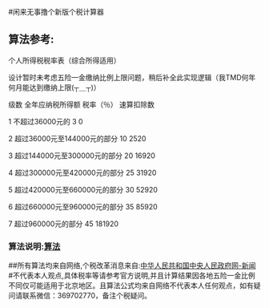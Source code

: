 #闲来无事撸个新版个税计算器 
## 算法参考: 
个人所得税税率表（综合所得适用） 

设计暂时未考虑五险一金缴纳比例上限问题，稍后补全此实现逻辑（我TMD何年何月能达到缴纳上限(┬＿┬)） 

级数	全年应纳税所得额	税率（％）	速算扣除数 

1	不超过36000元的	3	0 

2	超过36000元至144000元的部分	10	2520 

3	超过144000元至300000元的部分	20	16920 

4	超过300000元至420000元的部分	25	31920 

5	超过420000元至660000元的部分	30	52920 

6	超过660000元至960000元的部分	35	85920 

7	超过960000元的部分	45	181920 
### 算法说明:[算法](https://jingyan.baidu.com/article/fd8044fa169f0b5031137a95.html) 
##所有算法均来自网络,个税改革消息来自:[中华人民共和国中央人民政府网-新闻](http://www.gov.cn/xinwen/2018-09/08/content_5320253.htm) 
#不代表本人观点,具体税率等请参考官方说明,并且计算结果因各地五险一金比例不同仅可能适用于北京地区。且算法公式均来自网络不代表本人任何观点，如有疑问请联系微信：369702770，备注个税疑问。